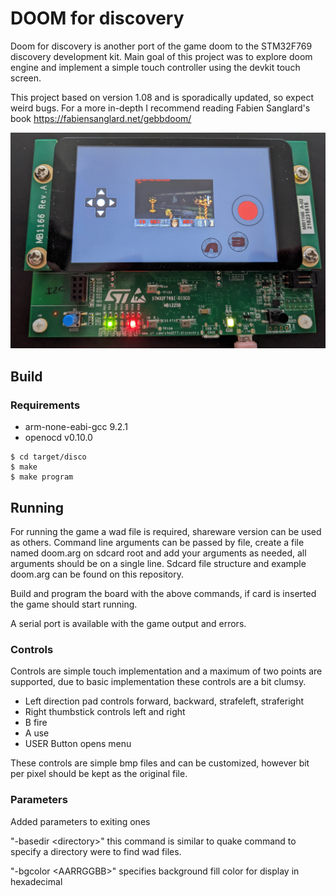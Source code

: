 # DOOM for discovery

Doom for discovery is another port of the game doom to the STM32F769 discovery development kit.
Main goal of this project was to explore doom engine and implement a simple touch controller using the devkit touch screen.

This project based on version 1.08 and is sporadically updated, so expect weird bugs. For a more in-depth I recommend reading Fabien Sanglard's book https://fabiensanglard.net/gebbdoom/


![In game](/doc/photo4.jpg)

## Build

### Requirements

- arm-none-eabi-gcc 9.2.1
- openocd v0.10.0

````
$ cd target/disco
$ make
$ make program
````
## Running

For running the game a wad file is required, shareware version can be used as others.
Command line arguments can be passed by file, create a file named doom.arg on sdcard root and add your arguments as needed, all arguments should be on a single line. Sdcard file structure and example doom.arg can be found on this repository.

Build and program the board with the above commands, if card is inserted the game should start running.

A serial port is available with the game output and errors.

### Controls

Controls are simple touch implementation and a maximum of two points are supported, due to basic implementation these controls are a bit clumsy.

- Left direction pad controls forward, backward, strafeleft, straferight
- Right thumbstick controls left and right
- B fire
- A use
- USER Button opens menu

These controls are simple bmp files and can be customized, however bit per pixel should be kept as the original file. 

### Parameters

Added parameters to exiting ones

"-basedir \<directory>" this command is similar to quake command to specify a directory were to find wad files.

"-bgcolor \<AARRGGBB>" specifies background fill color for display in hexadecimal
